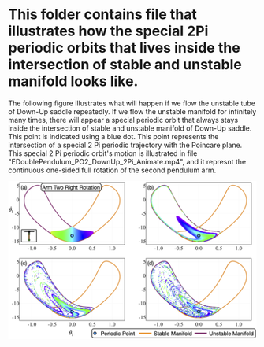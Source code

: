 # This folder contains file that illustrates how the special 2Pi periodic orbits that lives inside the intersection of stable and unstable manifold looks like.

The following figure illustrates what will happen if we flow the unstable tube of Down-Up saddle repeatedly. If we flow the unstable manifold for infinitely many times, there will appear a special periodic orbit that always stays inside the intersection of stable and unstable manifold of Down-Up saddle. This point is indicated using a blue dot. This point represents the intersection of a special 2 Pi periodic trajectory with the Poincare plane. This special 2 Pi periodic orbit's motion is illustrated in file "EDoublePendulum_PO2_DownUp_2Pi_Animate.mp4", and it represnt the continuous one-sided full rotation of the second pendulum arm.

![](EDP_2Pi_PO_DownUp.png)
